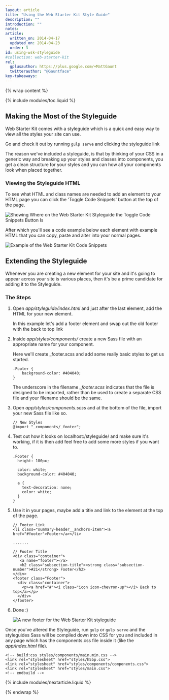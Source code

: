 ```yaml
---
layout: article
title: "Using the Web Starter Kit Style Guide"
description: ""
introduction: ""
notes:
article:
  written_on: 2014-04-17
  updated_on: 2014-04-23
  order: 3
id: using-wsk-styleguide
#collection: web-starter-kit
rel:
  gplusauthor: https://plus.google.com/+MattGaunt
  twitterauthor: "@Gauntface"
key-takeaways:
---
```


{% wrap content %}

{% include modules/toc.liquid %}

## Making the Most of the Styleguide

Web Starter Kit comes with a styleguide which is a quick and easy way to view
all the styles your site can use.

Go and check it out by running `gulp serve` and clicking the styleguide link

The reason we've included a styleguide, is that by thinking of your CSS in
a generic way and breaking up your styles and classes into components, you
get a clean structure for your styles and you can how all your components look
when placed together.

### Viewing the Styleguide HTML

To see what HTML and class names are needed to add an element to your HTML page
you can click the 'Toggle Code Snippets' button at the top of the page.

![Showing Where on the Web Starter Kit Styleguide the Toggle Code Snippets
Button Is](images/wsk-code-sample-toggle.jpg)

After which you'll see a code example below each element with example HTML
that you can copy, paste and alter into your normal pages.

![Example of the Web Starter Kit Code Snippets](images/wsk-styleguide-code-snippets.jpg)

## Extending the Styleguide

Whenever you are creating a new element for your site and it's going to appear
across your site is various places, then it's be a prime candidate for adding it
to the Styleguide.

### The Steps

1. Open *app/styleguide/index.html* and just after the last element, add the HTML
   for your new element.

   In this example let's add a footer element and swap out the old footer with the
   back to top link

2. Inside *app/styles/components/* create a new Sass file with an appropriate
   name for your component.

   Here we'll create _footer.scss and add some really basic styles to get us
   started.

       .Footer {
           background-color: #404040;
       }


   The underscore in the filename *_footer.scss* indicates that the file is
   designed to be imported, rather than be used to create a separate CSS file
   and your filename should be the same.

3. Open *app/styles/components.scss* and at the bottom of the file, import your
   new Sass file like so.

       // New Styles
       @import "_components/_footer";

4. Test out how it looks on localhost:<Port Number>/styleguide/ and make sure
   it's working, if it is then add feel free to add some more styles if you
   want to.

       .Footer {
         height: 180px;

         color: white;
         background-color: #404040;

         a {
           text-decoration: none;
           color: white;
         }
       }

5. Use it in your pages, maybe add a title and link to the element at the top
   of the page.

       // Footer Link
       <li class="summary-header__anchors-item"><a href="#footer">Footer</a></li>

       .......

       // Footer Title
       <div class="container">
          <a name="footer"></a>
          <h2 class="subsection-title"><strong class="subsection-number">#21</strong> Footer</h2>
       </div>
       <footer class="Footer">
         <div class="container">
           <p><a href="#"><i class="icon icon-chevron-up"></i> Back to top</a></p>
         </div>
       </footer>

6. Done :)

    ![A new footer for the Web Starter Kit styleguide](images/wsk-footer.jpg)

Once you've altered the Styleguide, run `gulp` or `gulp serve` and the styleguides
Sass will be compiled down into CSS for you and included in any page which has
the components.css file inside it (like the *app/index.html* file).

    <!-- build:css styles/components/main.min.css -->
    <link rel="stylesheet" href="styles/h5bp.css">
    <link rel="stylesheet" href="styles/components/components.css">
    <link rel="stylesheet" href="styles/main.css">
    <!-- endbuild -->

{% include modules/nextarticle.liquid %}

{% endwrap %}
